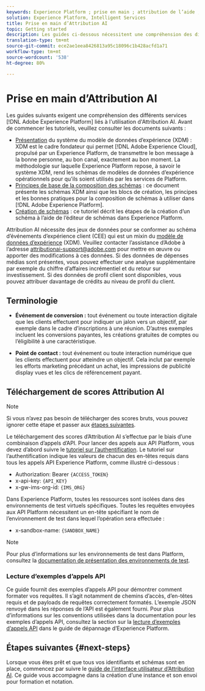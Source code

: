 ```yaml
---
keywords: Experience Platform ; prise en main ; attribution de l’aide ; rubriques populaires
solution: Experience Platform, Intelligent Services
title: Prise en main d’Attribution AI
topic: Getting started
description: Les guides ci-dessous nécessitent une compréhension des différents services impliqués dans l’utilisation d’Attribution AI. Avant de commencer les didacticiels, veuillez consulter les documents suivants.
translation-type: tm+mt
source-git-commit: ece2ae1eea8426813a95c18096c1b428acfd1a71
workflow-type: tm+mt
source-wordcount: '538'
ht-degree: 80%

---
```



# Prise en main d’Attribution AI

Les guides suivants exigent une compréhension des différents services [!DNL Adobe Experience Platform] liés à l&#39;utilisation d&#39;Attribution AI. Avant de commencer les tutoriels, veuillez consulter les documents suivants :

- [Présentation](../../xdm/home.md) du système du modèle de données d’expérience (XDM) : XDM est le cadre fondateur qui permet  [!DNL Adobe Experience Cloud], propulsé par un Experience Platform, de transmettre le bon message à la bonne personne, au bon canal, exactement au bon moment. La méthodologie sur laquelle Experience Platform repose, à savoir le système XDM, rend les schémas de modèles de données d’expérience opérationnels pour qu’ils soient utilisés par les services de Platform.
- [Principes de base de la composition des schémas](../../xdm/schema/composition.md) : ce document présente les schémas XDM ainsi que les blocs de création, les principes et les bonnes pratiques pour la composition de schémas à utiliser dans [!DNL Adobe Experience Platform].
- [Création de schémas](../../xdm/tutorials/create-schema-ui.md) : ce tutoriel décrit les étapes de la création d’un schéma à l’aide de l’éditeur de schémas dans Experience Platform.

Attribution AI nécessite des jeux de données pour se conformer au schéma d’événements d’expérience client (CEE) qui est un mixin du [modèle de données d’expérience](../../xdm/home.md) (XDM). Veuillez contacter l’assistance d’Adobe à l’adresse attributionai-support@adobe.com pour mettre en œuvre ou apporter des modifications à ces données. Si des données de dépenses médias sont présentes, vous pouvez effectuer une analyse supplémentaire par exemple du chiffre d’affaires incrémentiel et du retour sur investissement. Si des données de profil client sont disponibles, vous pouvez attribuer davantage de crédits au niveau de profil du client.

## Terminologie

- **Événement de conversion :** tout événement ou toute interaction digitale que les clients effectuent pour indiquer un jalon vers un objectif, par exemple dans le cadre d’inscriptions à une réunion. D’autres exemples incluent les conversions payantes, les créations gratuites de comptes ou l’éligibilité à une caractéristique.

- **Point de contact :** tout événement ou toute interaction numérique que les clients effectuent pour atteindre un objectif. Cela inclut par exemple les efforts marketing précédant un achat, les impressions de publicité display vues et les clics de référencement payant.

## Téléchargement de scores Attribution AI

>[!NOTE]
>
>Si vous n’avez pas besoin de télécharger des scores bruts, vous pouvez ignorer cette étape et passer aux [étapes suivantes](#next-steps).

Le téléchargement des scores d’Attribution AI s’effectue par le biais d’une combinaison d’appels d’API. Pour lancer des appels aux API Platform, vous devez d’abord suivre le [tutoriel sur l’authentification](https://www.adobe.com/go/platform-api-authentication-en). Le tutoriel sur l’authentification indique les valeurs de chacun des en-têtes requis dans tous les appels API Experience Platform, comme illustré ci-dessous :

- Authorization: Bearer `{ACCESS_TOKEN}`
- x-api-key: `{API_KEY}`
- x-gw-ims-org-id: `{IMS_ORG}`

Dans Experience Platform, toutes les ressources sont isolées dans des environnements de test virtuels spécifiques. Toutes les requêtes envoyées aux API Platform nécessitent un en-tête spécifiant le nom de l’environnement de test dans lequel l’opération sera effectuée :

- x-sandbox-name: `{SANDBOX_NAME}`

>[!NOTE]
>
>Pour plus d’informations sur les environnements de test dans Platform, consultez la [documentation de présentation des environnements de test](../../sandboxes/home.md).

### Lecture d’exemples d’appels API

Ce guide fournit des exemples d’appels API pour démontrer comment formater vos requêtes. Il s’agit notamment de chemins d’accès, d’en-têtes requis et de payloads de requêtes correctement formatés. L’exemple JSON renvoyé dans les réponses de l’API est également fourni. Pour plus d’informations sur les conventions utilisées dans la documentation pour les exemples d’appels API, consultez la section sur la [lecture d’exemples d’appels API](../../landing/troubleshooting.md) dans le guide de dépannage d’Experience Platform.

## Étapes suivantes {#next-steps}

Lorsque vous êtes prêt et que tous vos identifiants et schémas sont en place, commencez par suivre le [guide de l’interface utilisateur d’Attribution AI](./user-guide.md). Ce guide vous accompagne dans la création d’une instance et son envoi pour formation et notation.